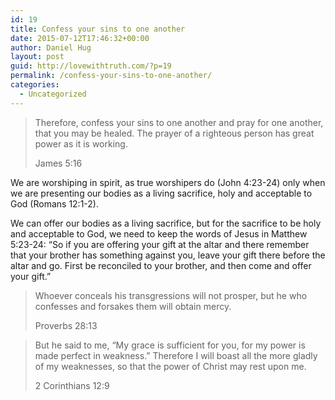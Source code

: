 ```yaml
---
id: 19
title: Confess your sins to one another
date: 2015-07-12T17:46:32+00:00
author: Daniel Hug
layout: post
guid: http://lovewithtruth.com/?p=19
permalink: /confess-your-sins-to-one-another/
categories:
  - Uncategorized
---
```


> Therefore, confess your sins to one another and pray for one another, that you may be healed. The prayer of a righteous person has great power as it is working.
> 
> James 5:16 

We are worshiping in spirit, as true worshipers do (John 4:23-24) only when we are presenting our bodies as a living sacrifice, holy and acceptable to God (Romans 12:1-2).

We can offer our bodies as a living sacrifice, but for the sacrifice to be holy and acceptable to God, we need to keep the words of Jesus in Matthew 5:23-24: &#8220;So if you are offering your gift at the altar and there remember that your brother has something against you, leave your gift there before the altar and go. First be reconciled to your brother, and then come and offer your gift.&#8221;

> Whoever conceals his transgressions will not prosper, but he who confesses and forsakes them will obtain mercy.
> 
> Proverbs 28:13

> But he said to me, “My grace is sufficient for you, for my power is made perfect in weakness.” Therefore I will boast all the more gladly of my weaknesses, so that the power of Christ may rest upon me.
> 
> 2 Corinthians 12:9